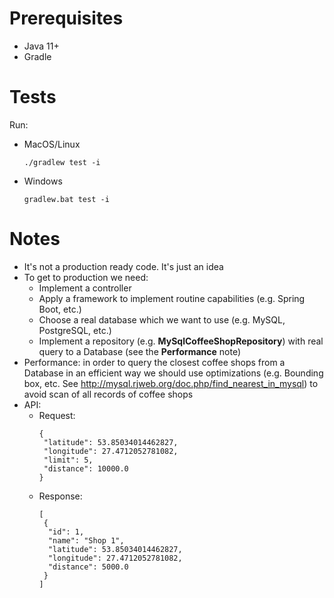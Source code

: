# Prerequisites
* Java 11+
* Gradle

# Tests
Run:

* MacOS/Linux
    ```
    ./gradlew test -i
    ```
* Windows
    ```
    gradlew.bat test -i
    ```

# Notes

* It's not a production ready code. It's just an idea
* To get to production we need:
  * Implement a controller
  * Apply a framework to implement routine capabilities (e.g. Spring Boot, etc.)
  * Choose a real database which we want to use (e.g. MySQL, PostgreSQL, etc.)
  * Implement a repository (e.g. **MySqlCoffeeShopRepository**) with real query to a Database (see the **Performance** note)
* Performance: in order to query the closest coffee shops from a Database in an efficient way we should use optimizations
  (e.g. Bounding box, etc. See http://mysql.rjweb.org/doc.php/find_nearest_in_mysql) to avoid scan of all records of coffee shops
* API:
  * Request:
    ```
    {
     "latitude": 53.85034014462827, 
     "longitude": 27.4712052781082,
     "limit": 5,
     "distance": 10000.0
    }
    ```
  * Response:
    ```
    [
     {
      "id": 1,
      "name": "Shop 1",
      "latitude": 53.85034014462827, 
      "longitude": 27.4712052781082,
      "distance": 5000.0
     }
    ]
    ```